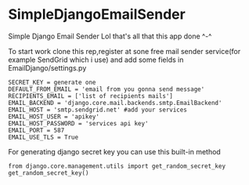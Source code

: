 # SimpleDjangoEmailSender
Simple Django Email Sender Lol that's all that this app done ^-^ 

To start work clone this rep,register at sone free mail sender service(for example SendGrid which i use) and add some fields in EmailDjango/settings.py

```
SECRET_KEY = generate one  
DEFAULT_FROM_EMAIL = 'email from you gonna send message'
RECIPIENTS_EMAIL = ['list of recipients mails']
EMAIL_BACKEND = 'django.core.mail.backends.smtp.EmailBackend'
EMAIL_HOST = 'smtp.sendgrid.net' #add your services
EMAIL_HOST_USER = 'apikey'
EMAIL_HOST_PASSWORD = 'services api key'
EMAIL_PORT = 587
EMAIL_USE_TLS = True
```

For generating django secret key you can use this built-in method
```
from django.core.management.utils import get_random_secret_key  
get_random_secret_key()
```
